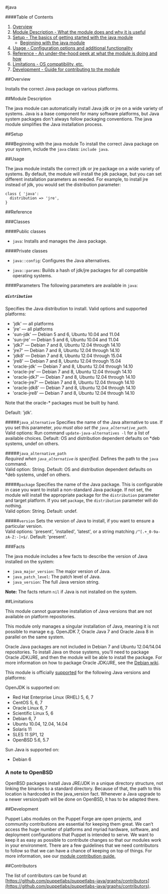 #java

####Table of Contents

1. [Overview](#overview)
2. [Module Description - What the module does and why it is useful](#module-description)
3. [Setup - The basics of getting started with the java module](#setup)
    * [Beginning with the java module](#beginning-with-the-java-module)
4. [Usage - Configuration options and additional functionality](#usage)
5. [Reference - An under-the-hood peek at what the module is doing and how](#reference)
6. [Limitations - OS compatibility, etc.](#limitations)
7. [Development - Guide for contributing to the module](#development)

##Overview

Installs the correct Java package on various platforms. 

##Module Description

The java module can automatically install Java jdk or jre on a wide variety of systems. Java is a base component for many software platforms, but Java system packages don't always follow packaging conventions. The java module simplifies the Java installation process.

##Setup

###Beginning with the java module
To install the correct Java package on your system, include the `java` class: `include java`.

##Usage

The java module installs the correct jdk or jre package on a wide variety of systems. By default, the module will install the jdk package, but you can set different installation parameters as needed. For example, to install jre instead of jdk, you would set the distribution parameter:

~~~
class { 'java':
  distribution => 'jre',
}
~~~

##Reference

###Classes

####Public classes

* `java`: Installs and manages the Java package.

####Private classes

* `java::config`: Configures the Java alternatives.

* `java::params`: Builds a hash of jdk/jre packages for all compatible operating systems.

####Parameters
The following parameters are available in `java`:

##### `distribution`
Specifies the Java distribution to install. Valid options and supported platforms:

* 'jdk' — all platforms
* 'jre' — all platforms
* 'sun-jdk' — Debian 5 and 6, Ubuntu 10.04 and 11.04
* 'sun-jre' — Debian 5 and 6, Ubuntu 10.04 and 11.04
* 'jdk7' — Debian 7 and 8, Ubuntu 12.04 through 14.10
* 'jre7' — Debian 7 and 8, Ubuntu 12.04 through 14.10
* 'jdk8' — Debian 7 and 8, Ubuntu 12.04 through 15.04
* 'jre8' — Debian 7 and 8, Ubuntu 12.04 through 15.04
* 'oracle-jdk' — Debian 7 and 8, Ubuntu 12.04 through 14.10
* 'oracle-jre' — Debian 7 and 8, Ubuntu 12.04 through 14.10
* 'oracle-jdk7' — Debian 7 and 8, Ubuntu 12.04 through 14.10
* 'oracle-jre7' — Debian 7 and 8, Ubuntu 12.04 through 14.10
* 'oracle-jdk8' — Debian 7 and 8, Ubuntu 12.04 through 14.10
* 'oracle-jre8' — Debian 7 and 8, Ubuntu 12.04 through 14.10

Note that the oracle-* packages must be built by hand.

Default: 'jdk'.

#####`java_alternative`
Specifies the name of the Java alternative to use. If you set this parameter, *you must also set the `java_alternative_path`.*  
Valid options: Run command `update-java-alternatives -l` for a list of available choices. Default: OS and distribution dependent defaults on *deb systems, undef on others.

#####`java_alternative_path`  
*Required when `java_alternative` is specified.* Defines the path to the `java` command.  
Valid option: String. Default: OS and distribution dependent defaults on *deb systems, undef on others.

#####`package`
Specifies the name of the Java package. This is configurable in case you want to install a non-standard Java package. If not set, the module will install the appropriate package for the `distribution` parameter and target platform. If you set `package`, the `distribution` parameter will do nothing.  
Valid option: String. Default: undef. 

#####`version`
Sets the version of Java to install, if you want to ensure a particular version.  
Valid options: 'present', 'installed', 'latest', or a string matching `/^[.+_0-9a-zA-Z:-]+$/`. Default: 'present'.


###Facts

The java module includes a few facts to describe the version of Java installed on the system:

* `java_major_version`: The major version of Java.
* `java_patch_level`: The patch level of Java.
* `java_version`: The full Java version string.

**Note:** The facts return `nil` if Java is not installed on the system.

##Limitations

This module cannot guarantee installation of Java versions that are not available on  platform repositories. 

This module only manages a singular installation of Java, meaning it is not possible to manage e.g. OpenJDK 7, Oracle Java 7 and Oracle Java 8 in parallel on the same system.

Oracle Java packages are not included in Debian 7 and Ubuntu 12.04/14.04 repositories. To install Java on those systems, you'll need to package Oracle JDK/JRE, and then the module will be able to install the package. For more information on how to package Oracle JDK/JRE, see the [Debian wiki](http://wiki.debian.org/JavaPackage).

This module is officially [supported](https://forge.puppetlabs.com/supported) for the following Java versions and platforms:

OpenJDK is supported on:  

* Red Hat Enterprise Linux (RHEL) 5, 6, 7
* CentOS 5, 6, 7
* Oracle Linux 6, 7
* Scientific Linux 5, 6
* Debian 6, 7
* Ubuntu 10.04, 12.04, 14.04
* Solaris 11
* SLES 11 SP1, 12 
* OpenBSD 5.6, 5.7

Sun Java is supported on:  

* Debian 6

### A note to OpenBSD
OpenBSD packages install Java JRE/JDK in a unique directory structure, not linking
the binaries to a standard directory. Because of that, the path to this location
is hardcoded in the java_version fact. Whenever a Java upgrade to a newer
version/path will be done on OpenBSD, it has to be adapted there.

##Development

Puppet Labs modules on the Puppet Forge are open projects, and community contributions are essential for keeping them great. We can’t access the huge number of platforms and myriad hardware, software, and deployment configurations that Puppet is intended to serve. We want to keep it as easy as possible to contribute changes so that our modules work in your environment. There are a few guidelines that we need contributors to follow so that we can have a chance of keeping on top of things. For more information, see our [module contribution guide.](https://docs.puppetlabs.com/forge/contributing.html)

##Contributors

The list of contributors can be found at: [https://github.com/puppetlabs/puppetlabs-java/graphs/contributors](https://github.com/puppetlabs/puppetlabs-java/graphs/contributors).

